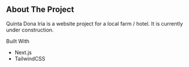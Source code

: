 ## About The Project

Quinta Dona Iria is a website project for a local farm / hotel. It is currently under construction.

Built With

- Next.js
- TailwindCSS

